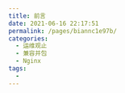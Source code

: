 ```yaml
---
title: 前言
date: 2021-06-16 22:17:51
permalink: /pages/biannc1e97b/
categories:
  - 运维观止
  - 兼容并包
  - Nginx
tags:
  - 
---
```

